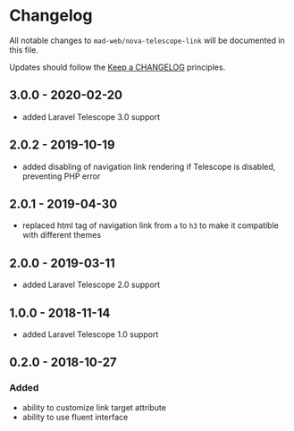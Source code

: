 # Changelog

All notable changes to `mad-web/nova-telescope-link` will be documented in this file.

Updates should follow the [Keep a CHANGELOG](http://keepachangelog.com/) principles.

## 3.0.0 - 2020-02-20

- added Laravel Telescope 3.0 support

## 2.0.2 - 2019-10-19

- added disabling of navigation link rendering if Telescope is disabled, preventing PHP error

## 2.0.1 - 2019-04-30

- replaced html tag of navigation link from `a` to `h3` to make it compatible with different themes

## 2.0.0 - 2019-03-11

- added Laravel Telescope 2.0 support

## 1.0.0 - 2018-11-14

- added Laravel Telescope 1.0 support

## 0.2.0 - 2018-10-27

### Added
- ability to customize link target attribute
- ability to use fluent interface
